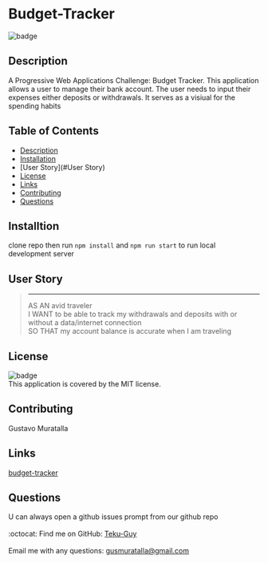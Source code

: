 # Budget-Tracker
![badge](https://img.shields.io/badge/license-MIT-brightgreen)<br />

## Description
A Progressive Web Applications Challenge: Budget Tracker. This application allows a user to manage their bank account. The user needs to input their expenses either deposits or withdrawals. It serves as a visiual for the spending habits

## Table of Contents
  - [Description](#description)
  - [Installation](#installation)
  - [User Story](#User Story)
  - [License](#license)
  - [Links](#links)
  - [Contributing](#contributing)
  - [Questions](#questions)

## Installtion
clone repo then run `npm install` and `npm run start` to run local development server

##  User Story <br>
> <hr>
> AS AN avid traveler <br>
> I WANT to be able to track my withdrawals and deposits with or without a data/internet connection <br>
> SO THAT my account balance is accurate when I am traveling <br>

## License
![badge](https://img.shields.io/badge/license-MIT-brightgreen)
<br />
This application is covered by the MIT license. 

## Contributing
Gustavo Muratalla

## Links
[budget-tracker](https://budget-tracker-67.herokuapp.com/)

## Questions
U can always open a github issues prompt from our github repo<br />
<br />
:octocat: Find me on GitHub: [Teku-Guy](https://github.com/Teku-Guy)<br />
<br />
Email me with any questions: [gusmuratalla@gmail.com](mailto:gusmuratalla@gmail.com)<br />
